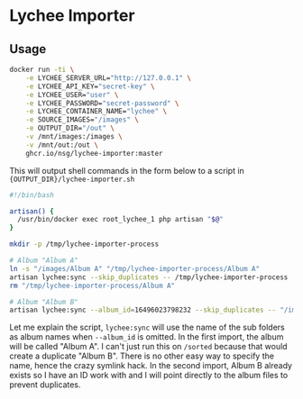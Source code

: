 # Lychee Importer

## Usage

```bash
docker run -ti \
    -e LYCHEE_SERVER_URL="http://127.0.0.1" \
    -e LYCHEE_API_KEY="secret-key" \
    -e LYCHEE_USER="user" \
    -e LYCHEE_PASSWORD="secret-password" \
    -e LYCHEE_CONTAINER_NAME="lychee" \
    -e SOURCE_IMAGES="/images" \
    -e OUTPUT_DIR="/out" \
    -v /mnt/images:/images \
    -v /mnt/out:/out \
    ghcr.io/nsg/lychee-importer:master
```

This will output shell commands in the form below to a script in `{OUTPUT_DIR}/lychee-importer.sh`

```bash
#!/bin/bash

artisan() {
  /usr/bin/docker exec root_lychee_1 php artisan "$@"
}

mkdir -p /tmp/lychee-importer-process

# Album "Album A"
ln -s "/images/Album A" "/tmp/lychee-importer-process/Album A"
artisan lychee:sync --skip_duplicates -- /tmp/lychee-importer-process
rm "/tmp/lychee-importer-process/Album A"

# Album "Album B"
artisan lychee:sync --album_id=16496023798232 --skip_duplicates -- "/images/Album B"

```

Let me explain the script, `lychee:sync` will use the name of the sub folders as album names when `--album_id` is omitted. In the first import, the album will be called "Album A". I can't just run this on `/sorted` because that would create a duplicate "Album B". There is no other easy way to specify the name, hence the crazy symlink hack. In the second import, Album B already exists so I have an ID work with and I will point directly to the album files to prevent duplicates.
